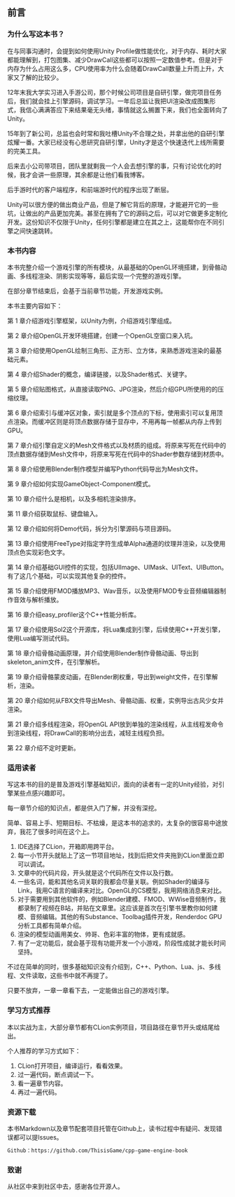 ## 前言

### 为什么写这本书？

在与同事沟通时，会提到如何使用Unity Profile做性能优化，对于内存、耗时大家都能理解到，打包图集、减少DrawCall这些都可以按照一定数值参考。但是对于内存为什么占用这么多，CPU使用率为什么会随着DrawCall数量上升而上升，大家又了解的比较少。

12年末我大学实习进入手游公司，那个时候公司项目是自研引擎，做完项目任务后，我们就会挂上引擎源码，调试学习。一年后总监让我把UI渲染改成图集形式，我信心满满答应下来结果毫无头绪，事情就这么搁置下来，我们也全面转向了Unity。

15年到了新公司，总监也会时常和我吐槽Unity不合理之处，并拿出他的自研引擎炫耀一番。大家已经没有心思研究自研引擎，Unity才是这个快速迭代上线所需要的完美工具。

后来去小公司带项目，团队里就剩我一个人会去想引擎的事，只有讨论优化的时候，我才会讲一些原理，其余都是让他们看我博客。

后手游时代的客户端程序，和前端游时代的程序出现了断层。

Unity可以很方便的做出商业产品，但是了解它背后的原理，才能避开它的一些坑，让做出的产品更加完美。甚至在拥有了它的源码之后，可以对它做更多定制化开发。这份知识不仅限于Unity，任何引擎都是建立在其之上，这能帮你在不同引擎之间快速跳转。

### 本书内容

本书完整介绍一个游戏引擎的所有模块，从最基础的OpenGL环境搭建，到骨骼动画、多线程渲染、阴影实现等等，最后实现一个完整的游戏引擎。

在部分章节结束后，会基于当前章节功能，开发游戏实例。

本书主要内容如下：

第 1 章介绍游戏引擎框架，以Unity为例，介绍游戏引擎组成。

第 2 章介绍OpenGL开发环境搭建，创建一个OpenGL空窗口来入坑。

第 3 章介绍使用OpenGL绘制三角形、正方形、立方体，来熟悉游戏渲染的最基础元素。

第 4 章介绍Shader的概念，编译链接，以及Shader格式、关键字。

第 5 章介绍贴图格式，从直接读取PNG、JPG渲染，然后介绍GPU所使用的的压缩纹理。

第 6 章介绍索引与缓冲区对象，索引就是多个顶点的下标，使用索引可以复用顶点渲染。而缓冲区则是将顶点数据存储于显存中，不用再每一帧都从内存上传到GPU。

第 7 章介绍引擎自定义的Mesh文件格式以及材质的组成。将原来写死在代码中的顶点数据存储到Mesh文件中，将原来写死在代码中的Shader参数存储到材质中。

第 8 章介绍使用Blender制作模型并编写Python代码导出为Mesh文件。

第 9 章介绍如何实现GameObject-Component模式。

第 10 章介绍什么是相机，以及多相机渲染排序。

第 11 章介绍获取鼠标、键盘输入。

第 12 章介绍如何将Demo代码，拆分为引擎源码与项目源码。

第 13 章介绍使用FreeType对指定字符生成单Alpha通道的纹理并渲染，以及使用顶点色实现彩色文字。

第 14 章介绍基础GUI控件的实现，包括UIImage、UIMask、UIText、UIButton。有了这几个基础，可以实现其他复杂的控件。

第 15 章介绍使用FMOD播放MP3、Wav音乐，以及使用FMOD专业音频编辑器制作音效与解析播放。

第 16 章介绍easy_profiler这个C++性能分析库。

第 17 章介绍使用Sol2这个开源库，将Lua集成到引擎，后续使用C++开发引擎，使用Lua编写测试代码。

第 18 章介绍骨骼动画原理，并介绍使用Blender制作骨骼动画、导出到skeleton_anim文件，在引擎解析。

第 19 章介绍骨骼蒙皮动画，在Blender刷权重，导出到weight文件，在引擎解析，渲染。

第 20 章介绍如何从FBX文件导出Mesh、骨骼动画、权重，实例导出古风少女并渲染。

第 21 章介绍多线程渲染，将OpenGL API放到单独的渲染线程，从主线程发命令到渲染线程，将DrawCall的影响分出去，减轻主线程负担。

第 22 章介绍不定时更新。

### 适用读者

写这本书的目的是普及游戏引擎基础知识，面向的读者有一定的Unity经验，对引擎某些点感兴趣即可。

每一章节介绍的知识点，都是供入门了解，并没有深挖。

简单、容易上手、短期目标、不枯燥，是这本书的追求的，太复杂的很容易中途放弃，我花了很多时间在这个上。

1. IDE选择了CLion，开箱即用跨平台。
2. 每一小节开头就贴上了这一节项目地址，找到后把文件夹拖到CLion里面立即可以调试。
3. 文章中的代码片段，开头就是这个代码所在文件以及行数。
4. 一些名词，能和其他名词关联的我都会尽量关联。例如Shader的编译与Link，我用C语言的编译来对比。OpenGL的CS模型，我用网络消息来对比。
5. 对于需要用到其他软件的，例如Blender建模、FMOD、WWise音频制作，我都录制了视频在B站，并贴在文章里。这应该是首次在引擎书里教你如何建模、音频编辑。其他的有Substance、Toolbag插件开发，Renderdoc GPU分析工具都有简单介绍。
6. 渲染的模型动画用美女、帅哥、色彩丰富的物体，更有成就感。
7. 有了一定功能后，就会基于现有功能开发一个小游戏，阶段性成就才能长时间坚持。

不过在简单的同时，很多基础知识没有介绍到，C++、Python、Lua、js、多线程、文件读取，这些书中就不再提了。

只要不放弃，一章一章看下去，一定能做出自己的游戏引擎。

### 学习方式推荐

本以实战为主，大部分章节都有CLion实例项目，项目路径在章节开头或结尾给出。

个人推荐的学习方式如下：
1. CLion打开项目，编译运行，看看效果。
2. 过一遍代码，断点调试一下。
3. 看一遍章节内容。
4. 再过一遍代码。

### 资源下载

本书Markdown以及章节配套项目托管在Github上，读书过程中有疑问、发现错误都可以提Issues。

```bash
Github：https://github.com/ThisisGame/cpp-game-engine-book
```

### 致谢

从社区中来到社区中去，感谢各位开源人。

